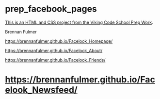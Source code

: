 prep_facebook_pages
===================

[This is an HTML and CSS project from the Viking Code School Prep Work](http://www.vikingcodeschool.com/web-markup-and-coding/let-s-build-facebook).

Brennan Fulmer

https://brennanfulmer.github.io/Facelook_Homepage/

https://brennanfulmer.github.io/Facelook_About/

https://brennanfulmer.github.io/Facelook_Friends/

https://brennanfulmer.github.io/Facelook_Newsfeed/
=======


